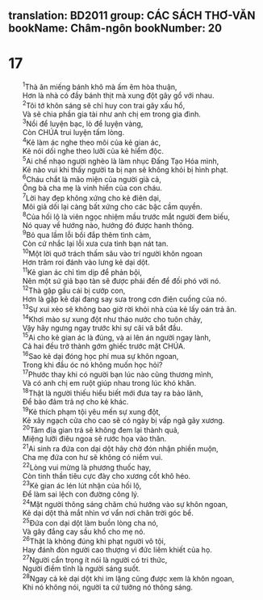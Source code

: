translation: BD2011
group: CÁC SÁCH THƠ-VĂN
bookName: Châm-ngôn 
bookNumber: 20
-------

<div class="title"><h1>17</h1></div>
<span class="verse ch_17_1">  <sup>1</sup>Thà ăn miếng bánh khô mà ấm êm hòa thuận,<br/>  Hơn là nhà có đầy bánh thịt mà xung đột gây gổ với nhau.<br/></span>
<span class="verse ch_17_2">  <sup>2</sup>Tôi tớ khôn sáng sẽ chỉ huy con trai gây xấu hổ,<br/>  Và sẽ chia phần gia tài như anh chị em trong gia đình.<br/></span>
<span class="verse ch_17_3">  <sup>3</sup>Nồi để luyện bạc, lò để luyện vàng,<br/>  Còn CHÚA trui luyện tấm lòng.<br/></span>
<span class="verse ch_17_4">  <sup>4</sup>Kẻ làm ác nghe theo môi của kẻ gian ác,<br/>  Kẻ nói dối nghe theo lưỡi của kẻ hiểm độc.<br/></span>
<span class="verse ch_17_5">  <sup>5</sup>Ai chế nhạo người nghèo là làm nhục Ðấng Tạo Hóa mình,<br/>  Kẻ nào vui khi thấy người ta bị nạn sẽ không khỏi bị hình phạt.<br/></span>
<span class="verse ch_17_6">  <sup>6</sup>Cháu chắt là mão miện của người già cả,<br/>  Ông bà cha mẹ là vinh hiển của con cháu.<br/></span>
<span class="verse ch_17_7">  <sup>7</sup>Lời hay đẹp không xứng cho kẻ điên dại,<br/>  Môi giả dối lại càng bất xứng cho các bậc cầm quyền.<br/></span>
<span class="verse ch_17_8">  <sup>8</sup>Của hối lộ là viên ngọc nhiệm mầu trước mắt người đem biếu,<br/>  Nó quay về hướng nào, hướng đó được hanh thông.<br/></span>
<span class="verse ch_17_9">  <sup>9</sup>Bỏ qua lầm lỗi bồi đắp thêm tình cảm,<br/>  Còn cứ nhắc lại lỗi xưa cưa tình bạn nát tan.<br/></span>
<span class="verse ch_17_10">  <sup>10</sup>Một lời quở trách thấm sâu vào trí người khôn ngoan<br/>  Hơn trăm roi đánh vào lưng kẻ dại dột.<br/></span>
<span class="verse ch_17_11">  <sup>11</sup>Kẻ gian ác chỉ tìm dịp để phản bội,<br/>  Nên một sứ giả bạo tàn sẽ được phái đến để đối phó với nó.<br/></span>
<span class="verse ch_17_12">  <sup>12</sup>Thà gặp gấu cái bị cướp con,<br/>  Hơn là gặp kẻ dại đang say sưa trong cơn điên cuồng của nó.<br/></span>
<span class="verse ch_17_13">  <sup>13</sup>Sự xui xẻo sẽ không bao giờ rời khỏi nhà của kẻ lấy oán trả ân.<br/></span>
<span class="verse ch_17_14">  <sup>14</sup>Khơi mào sự xung đột như tháo nước cho tuôn chảy,<br/>  Vậy hãy ngưng ngay trước khi sự cãi vã bắt đầu.<br/></span>
<span class="verse ch_17_15">  <sup>15</sup>Ai cho kẻ gian ác là đúng, và ai lên án người ngay lành,<br/>  Cả hai đều trở thành gớm ghiếc trước mặt CHÚA.<br/></span>
<span class="verse ch_17_16">  <sup>16</sup>Sao kẻ dại đóng học phí mua sự khôn ngoan,<br/>  Trong khi đầu óc nó không muốn học hỏi?<br/></span>
<span class="verse ch_17_17">  <sup>17</sup>Phước thay khi có người bạn lúc nào cũng thương mình,<br/>  Và có anh chị em ruột giúp nhau trong lúc khó khăn.<br/></span>
<span class="verse ch_17_18">  <sup>18</sup>Thật là người thiếu hiểu biết mới đưa tay ra bảo lãnh,<br/>  Ðể bảo đảm trả nợ cho kẻ khác.<br/></span>
<span class="verse ch_17_19">  <sup>19</sup>Kẻ thích phạm tội yêu mến sự xung đột,<br/>  Kẻ xây ngạch cửa cho cao sẽ có ngày bị vấp ngã gãy xương.<br/></span>
<span class="verse ch_17_20">  <sup>20</sup>Tâm địa gian trá sẽ không đem lại thành quả,<br/>  Miệng lưỡi điêu ngoa sẽ rước họa vào thân.<br/></span>
<span class="verse ch_17_21">  <sup>21</sup>Ai sinh ra đứa con dại dột hãy chờ đón nhận phiền muộn,<br/>  Cha mẹ đứa con hư sẽ không có niềm vui.<br/></span>
<span class="verse ch_17_22">  <sup>22</sup>Lòng vui mừng là phương thuốc hay,<br/>  Còn tinh thần tiêu cực đày cho xương cốt khô héo.<br/></span>
<span class="verse ch_17_23">  <sup>23</sup>Kẻ gian ác lén lút nhận của hối lộ,<br/>  Ðể làm sai lệch con đường công lý.<br/></span>
<span class="verse ch_17_24">  <sup>24</sup>Mặt người thông sáng chăm chú hướng vào sự khôn ngoan,<br/>  Kẻ dại dột thả mắt nhìn vơ vẩn nơi chân trời góc bể.<br/></span>
<span class="verse ch_17_25">  <sup>25</sup>Ðứa con dại dột làm buồn lòng cha nó,<br/>  Và gây đắng cay sầu khổ cho mẹ nó.<br/></span>
<span class="verse ch_17_26">  <sup>26</sup>Thật là không đúng khi phạt người vô tội,<br/>  Hay đánh đòn người cao thượng vì đức liêm khiết của họ.<br/></span>
<span class="verse ch_17_27">  <sup>27</sup>Người cẩn trọng ít nói là người có tri thức,<br/>  Người điềm tĩnh là người sáng suốt.<br/></span>
<span class="verse ch_17_28">  <sup>28</sup>Ngay cả kẻ dại dột khi im lặng cũng được xem là khôn ngoan,<br/>  Khi nó không nói, người ta cứ tưởng nó thông sáng.<br/></span>
